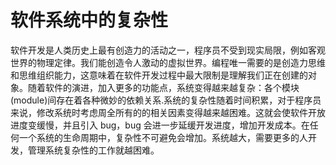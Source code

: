 # 软件系统中的复杂性

软件开发是人类历史上最有创造力的活动之一，程序员不受到现实局限，例如客观世界的物理定律。我们能创造令人激动的虚拟世界。编程唯一需要的是创造力思维和思维组织能力，这意味着在软件开发过程中最大限制是理解我们正在创建的对象。随着软件的演进，加入更多的功能点，系统变得越来越复杂：各个模块(module)间存在着各种微妙的依赖关系.系统的复杂性随着时间积累，对于程序员来说，修改系统时考虑周全所有的的相关因素变得越来越困难。这就会使软件开放进度变缓慢，并且引入 bug，bug 会进一步延缓开发进度，增加开发成本。在任何一个系统的生命周期中，复杂性不可避免会增加。系统越大，需要更多的人开发，管理系统复杂性的工作就越困难。
